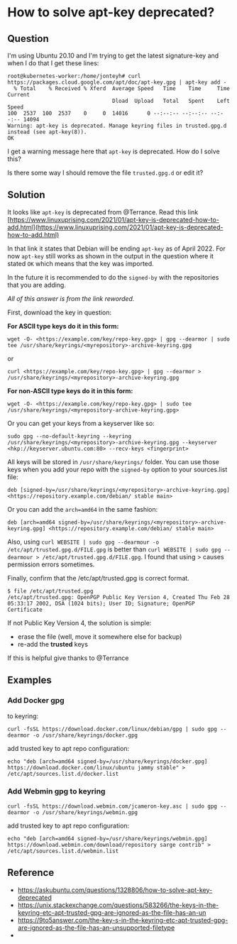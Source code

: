 
# How to solve apt-key deprecated?

## Question

I'm using Ubuntu 20.10 and I'm trying to get the latest signature-key and when I do that I get these lines:

```
root@kubernetes-worker:/home/jonteyh# curl https://packages.cloud.google.com/apt/doc/apt-key.gpg | apt-key add -
  % Total    % Received % Xferd  Average Speed   Time    Time     Time  Current
                                 Dload  Upload   Total   Spent    Left  Speed
100  2537  100  2537    0     0  14016      0 --:--:-- --:--:-- --:--:-- 14094
Warning: apt-key is deprecated. Manage keyring files in trusted.gpg.d instead (see apt-key(8)).
OK
```

I get a warning message here that `apt-key` is deprecated. How do I solve this?

Is there some way I should remove the file `trusted.gpg.d` or edit it?

## Solution

It looks like `apt-key` is deprecated from @Terrance. Read this link [https://www.linuxuprising.com/2021/01/apt-key-is-deprecated-how-to-add.html](https://www.linuxuprising.com/2021/01/apt-key-is-deprecated-how-to-add.html)

In that link it states that Debian will be ending `apt-key` as of April 2022. For now `apt-key` still works as shown in the output in the question where it stated `OK` which means that the key was imported.

In the future it is recommended to do the `signed-by` with the repositories that you are adding.

_All of this answer is from the link reworded._

First, download the key in question:

**For ASCII type keys do it in this form:**

```
wget -O- <https://example.com/key/repo-key.gpg> | gpg --dearmor | sudo tee /usr/share/keyrings/<myrepository>-archive-keyring.gpg
```

or

```
curl <https://example.com/key/repo-key.gpg> | gpg --dearmor > /usr/share/keyrings/<myrepository>-archive-keyring.gpg
```

**For non-ASCII type keys do it in this form:**

```
wget -O- <https://example.com/key/repo-key.gpg> | sudo tee /usr/share/keyrings/<myrepository-archive-keyring.gpg>
```

Or you can get your keys from a keyserver like so:

```
sudo gpg --no-default-keyring --keyring /usr/share/keyrings/<myrepository>-archive-keyring.gpg --keyserver <hkp://keyserver.ubuntu.com:80> --recv-keys <fingerprint>
```

All keys will be stored in `/usr/share/keyrings/` folder. You can use those keys when you add your repo with the `signed-by` option to your sources.list file:

```
deb [signed-by=/usr/share/keyrings/<myrepository>-archive-keyring.gpg] <https://repository.example.com/debian/ stable main>
```

Or you can add the `arch=amd64` in the same fashion:

```
deb [arch=amd64 signed-by=/usr/share/keyrings/<myrepository>-archive-keyring.gpg] <https://repository.example.com/debian/ stable main>
```

Also, using `curl WEBSITE | sudo gpg --dearmour -o /etc/apt/trusted.gpg.d/FILE.gpg` is better than `curl WEBSITE | sudo gpg --dearmour > /etc/apt/trusted.gpg.d/FILE.gpg`. I found that using > causes permission errors sometimes. 

Finally, confirm that the /etc/apt/trusted.gpg is correct format.

```shell
$ file /etc/apt/trusted.gpg
/etc/apt/trusted.gpg: OpenPGP Public Key Version 4, Created Thu Feb 28 05:33:17 2002, DSA (1024 bits); User ID; Signature; OpenPGP Certificate
```

If not Public Key Version 4, the solution is simple:

- erase the file (well, move it somewhere else for backup)
- re-add the **trusted** keys

If this is helpful give thanks to @Terrance

## Examples

### Add Docker gpg 

to keyring:
```shell
curl -fsSL https://download.docker.com/linux/debian/gpg | sudo gpg --dearmor -o /usr/share/keyrings/docker.gpg
```

add trusted key to apt repo configuration:
```shell
echo "deb [arch=amd64 signed-by=/usr/share/keyrings/docker.gpg] https://download.docker.com/linux/ubuntu jammy stable" > /etc/apt/sources.list.d/docker.list
```


### Add Webmin gpg to keyring

```shell
curl -fsSL https://download.webmin.com/jcameron-key.asc | sudo gpg --dearmor -o /usr/share/keyrings/webmin.gpg
```

add trusted key to apt repo configuration:
```shell
echo "deb [arch=amd64 signed-by=/usr/share/keyrings/webmin.gpg] https://download.webmin.com/download/repository sarge contrib" > /etc/apt/sources.list.d/webmin.list
```

## Reference

- https://askubuntu.com/questions/1328806/how-to-solve-apt-key-deprecated
- https://unix.stackexchange.com/questions/583266/the-keys-in-the-keyring-etc-apt-trusted-gpg-are-ignored-as-the-file-has-an-un
- https://9to5answer.com/the-key-s-in-the-keyring-etc-apt-trusted-gpg-are-ignored-as-the-file-has-an-unsupported-filetype
- 